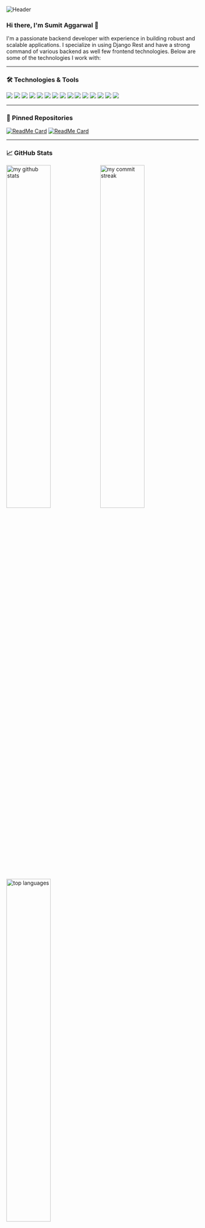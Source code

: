 ![Header](https://user-images.githubusercontent.com/gamersumit/gamersumit/header-image.gif)

### Hi there, I'm Sumit Aggarwal 👋

I'm a passionate backend developer with experience in building robust and scalable applications. I specialize in using Django Rest and have a strong command of various backend as well few frontend technologies. Below are some of the technologies I work with:

---

### 🛠️ Technologies & Tools

<p align="left">
  <img src="https://img.shields.io/badge/Python-3670A0?style=for-the-badge&logo=python&logoColor=ffdd54" />
  <img src="https://img.shields.io/badge/Django-092E20?style=for-the-badge&logo=django&logoColor=white" />
  <img src="https://img.shields.io/badge/REST-25D366?style=for-the-badge&logo=rest&logoColor=white" />
  <img src="https://img.shields.io/badge/Flask-000000?style=for-the-badge&logo=flask&logoColor=white" />
  <img src="https://img.shields.io/badge/FastAPI-009688?style=for-the-badge&logo=fastapi&logoColor=white" />
  <img src="https://img.shields.io/badge/GraphQL-E10098?style=for-the-badge&logo=graphql&logoColor=white" />
  <img src="https://img.shields.io/badge/C++-00599C?style=for-the-badge&logo=cplusplus&logoColor=white" />
  <img src="https://img.shields.io/badge/Dart-0175C2?style=for-the-badge&logo=dart&logoColor=white" />
  <img src="https://img.shields.io/badge/Flutter-02569B?style=for-the-badge&logo=flutter&logoColor=white" />
  <img src="https://img.shields.io/badge/SQL-336791?style=for-the-badge&logo=postgresql&logoColor=white" />
  <img src="https://img.shields.io/badge/Docker-2496ED?style=for-the-badge&logo=docker&logoColor=white" />
  <img src="https://img.shields.io/badge/Swagger-85EA2D?style=for-the-badge&logo=swagger&logoColor=white" />
  <img src="https://img.shields.io/badge/WebSockets-000000?style=for-the-badge&logo=websocket&logoColor=white" />
  <img src="https://img.shields.io/badge/GitHub-181717?style=for-the-badge&logo=github&logoColor=white" />
<img src="https://img.shields.io/badge/Webhooks-2496ED?style=for-the-badge&logo=webhooks&logoColor=white" />

</p>

---

### 🔧 Pinned Repositories

[![ReadMe Card](https://github-readme-stats.vercel.app/api/pin/?username=gamersumit&repo=InnoTunes)](https://github.com/gamersumit/InnoTunes)
[![ReadMe Card](https://github-readme-stats.vercel.app/api/pin/?username=gamersumit&repo=Shop-Site)](https://github.com/gamersumit/Shop-Site)

---

### 📈 GitHub Stats

<p align="left">
  <img src="https://github-readme-stats.vercel.app/api?username=gamersumit&show_icons=true&theme=radical" alt="my github stats" width="48%" /> 
  <img src="https://github-readme-streak-stats.herokuapp.com/?user=gamersumit&theme=radical" alt="my commit streak" width="48%" />
  <img src="https://github-readme-stats.vercel.app/api/top-langs/?username=gamersumit&layout=compact&theme=radical" alt="top languages" width="48%" />
</p>

[![Sumit's github activity graph](https://github-readme-activity-graph.vercel.app/graph?username=gamersumit&theme=radical)](https://github.com/gamersumit/github-readme-activity-graph)
---

### 🚀 About Me

- 🔭 I’m currently working on [InnoTune](https://github.com/gamersumit/InnoTune)
- 🌱 I’m currently learning **GraphQL, FastAPI, Flask, Docker**
- 💬 Ask me about **Django, Rest**
- 📫 How to reach me: [sumitaggarwal12022002@gmail.com](mailto:sumitaggarwal12022002@gmail.com)
- 😄 Pronouns: He/Him
- ⚡ Fun fact: I love to solve puzzles and play chess.

---

![Footer](https://user-images.githubusercontent.com/gamersumit/InnoTune/footer-image.gif)
